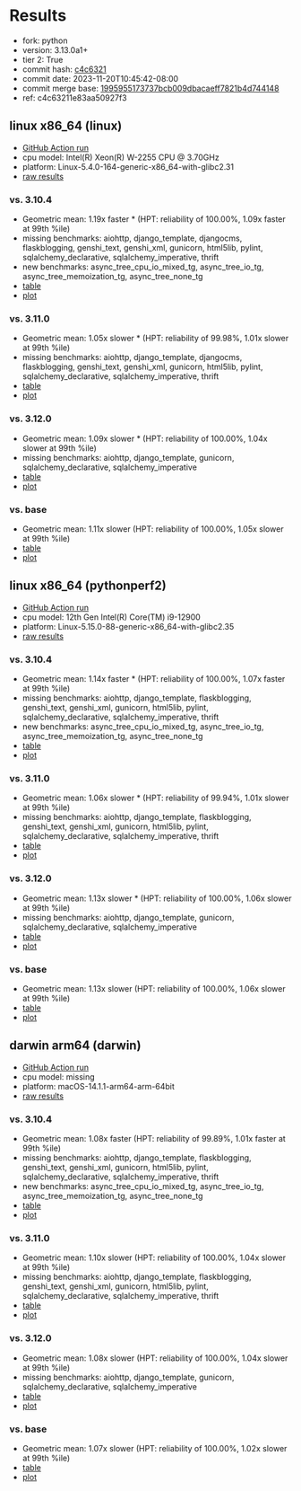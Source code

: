 # Results

- fork: python
- version: 3.13.0a1+
- tier 2: True
- commit hash: [c4c6321](https://github.com/python/cpython/commit/c4c6321)
- commit date: 2023-11-20T10:45:42-08:00
- commit merge base: [1995955173737bcb009dbacaeff7821b4d744148](https://github.com/python/cpython/commit/1995955173737bcb009dbacaeff7821b4d744148)
- ref: c4c63211e83aa50927f3

## linux x86_64 (linux)

- [GitHub Action run](https://github.com/faster-cpython/benchmarking/actions/runs/6940282382)
- cpu model: Intel(R) Xeon(R) W-2255 CPU @ 3.70GHz
- platform: Linux-5.4.0-164-generic-x86_64-with-glibc2.31
- [raw results](bm-20231120-linux-x86_64-python-c4c63211e83aa50927f3-3.13.0a1%2B-c4c6321.json)

### vs. 3.10.4

- Geometric mean: 1.19x faster \* (HPT: reliability of 100.00%, 1.09x faster at 99th %ile)
- missing benchmarks: aiohttp, django_template, djangocms, flaskblogging, genshi_text, genshi_xml, gunicorn, html5lib, pylint, sqlalchemy_declarative, sqlalchemy_imperative, thrift
- new benchmarks: async_tree_cpu_io_mixed_tg, async_tree_io_tg, async_tree_memoization_tg, async_tree_none_tg
- [table](bm-20231120-linux-x86_64-python-c4c63211e83aa50927f3-3.13.0a1%2B-c4c6321-vs-3.10.4.md)
- [plot](bm-20231120-linux-x86_64-python-c4c63211e83aa50927f3-3.13.0a1%2B-c4c6321-vs-3.10.4.png)

### vs. 3.11.0

- Geometric mean: 1.05x slower \* (HPT: reliability of 99.98%, 1.01x slower at 99th %ile)
- missing benchmarks: aiohttp, django_template, djangocms, flaskblogging, genshi_text, genshi_xml, gunicorn, html5lib, pylint, sqlalchemy_declarative, sqlalchemy_imperative, thrift
- [table](bm-20231120-linux-x86_64-python-c4c63211e83aa50927f3-3.13.0a1%2B-c4c6321-vs-3.11.0.md)
- [plot](bm-20231120-linux-x86_64-python-c4c63211e83aa50927f3-3.13.0a1%2B-c4c6321-vs-3.11.0.png)

### vs. 3.12.0

- Geometric mean: 1.09x slower \* (HPT: reliability of 100.00%, 1.04x slower at 99th %ile)
- missing benchmarks: aiohttp, django_template, gunicorn, sqlalchemy_declarative, sqlalchemy_imperative
- [table](bm-20231120-linux-x86_64-python-c4c63211e83aa50927f3-3.13.0a1%2B-c4c6321-vs-3.12.0.md)
- [plot](bm-20231120-linux-x86_64-python-c4c63211e83aa50927f3-3.13.0a1%2B-c4c6321-vs-3.12.0.png)

### vs. base

- Geometric mean: 1.11x slower (HPT: reliability of 100.00%, 1.05x slower at 99th %ile)
- [table](bm-20231120-linux-x86_64-python-c4c63211e83aa50927f3-3.13.0a1%2B-c4c6321-vs-base.md)
- [plot](bm-20231120-linux-x86_64-python-c4c63211e83aa50927f3-3.13.0a1%2B-c4c6321-vs-base.png)

## linux x86_64 (pythonperf2)

- [GitHub Action run](https://github.com/faster-cpython/benchmarking/actions/runs/6940282382)
- cpu model: 12th Gen Intel(R) Core(TM) i9-12900
- platform: Linux-5.15.0-88-generic-x86_64-with-glibc2.35
- [raw results](bm-20231120-pythonperf2-x86_64-python-c4c63211e83aa50927f3-3.13.0a1%2B-c4c6321.json)

### vs. 3.10.4

- Geometric mean: 1.14x faster \* (HPT: reliability of 100.00%, 1.07x faster at 99th %ile)
- missing benchmarks: aiohttp, django_template, flaskblogging, genshi_text, genshi_xml, gunicorn, html5lib, pylint, sqlalchemy_declarative, sqlalchemy_imperative, thrift
- new benchmarks: async_tree_cpu_io_mixed_tg, async_tree_io_tg, async_tree_memoization_tg, async_tree_none_tg
- [table](bm-20231120-pythonperf2-x86_64-python-c4c63211e83aa50927f3-3.13.0a1%2B-c4c6321-vs-3.10.4.md)
- [plot](bm-20231120-pythonperf2-x86_64-python-c4c63211e83aa50927f3-3.13.0a1%2B-c4c6321-vs-3.10.4.png)

### vs. 3.11.0

- Geometric mean: 1.06x slower \* (HPT: reliability of 99.94%, 1.01x slower at 99th %ile)
- missing benchmarks: aiohttp, django_template, flaskblogging, genshi_text, genshi_xml, gunicorn, html5lib, pylint, sqlalchemy_declarative, sqlalchemy_imperative, thrift
- [table](bm-20231120-pythonperf2-x86_64-python-c4c63211e83aa50927f3-3.13.0a1%2B-c4c6321-vs-3.11.0.md)
- [plot](bm-20231120-pythonperf2-x86_64-python-c4c63211e83aa50927f3-3.13.0a1%2B-c4c6321-vs-3.11.0.png)

### vs. 3.12.0

- Geometric mean: 1.13x slower \* (HPT: reliability of 100.00%, 1.06x slower at 99th %ile)
- missing benchmarks: aiohttp, django_template, gunicorn, sqlalchemy_declarative, sqlalchemy_imperative
- [table](bm-20231120-pythonperf2-x86_64-python-c4c63211e83aa50927f3-3.13.0a1%2B-c4c6321-vs-3.12.0.md)
- [plot](bm-20231120-pythonperf2-x86_64-python-c4c63211e83aa50927f3-3.13.0a1%2B-c4c6321-vs-3.12.0.png)

### vs. base

- Geometric mean: 1.13x slower (HPT: reliability of 100.00%, 1.06x slower at 99th %ile)
- [table](bm-20231120-pythonperf2-x86_64-python-c4c63211e83aa50927f3-3.13.0a1%2B-c4c6321-vs-base.md)
- [plot](bm-20231120-pythonperf2-x86_64-python-c4c63211e83aa50927f3-3.13.0a1%2B-c4c6321-vs-base.png)

## darwin arm64 (darwin)

- [GitHub Action run](https://github.com/faster-cpython/benchmarking/actions/runs/6940282382)
- cpu model: missing
- platform: macOS-14.1.1-arm64-arm-64bit
- [raw results](bm-20231120-darwin-arm64-python-c4c63211e83aa50927f3-3.13.0a1%2B-c4c6321.json)

### vs. 3.10.4

- Geometric mean: 1.08x faster (HPT: reliability of 99.89%, 1.01x faster at 99th %ile)
- missing benchmarks: aiohttp, django_template, flaskblogging, genshi_text, genshi_xml, gunicorn, html5lib, pylint, sqlalchemy_declarative, sqlalchemy_imperative, thrift
- new benchmarks: async_tree_cpu_io_mixed_tg, async_tree_io_tg, async_tree_memoization_tg, async_tree_none_tg
- [table](bm-20231120-darwin-arm64-python-c4c63211e83aa50927f3-3.13.0a1%2B-c4c6321-vs-3.10.4.md)
- [plot](bm-20231120-darwin-arm64-python-c4c63211e83aa50927f3-3.13.0a1%2B-c4c6321-vs-3.10.4.png)

### vs. 3.11.0

- Geometric mean: 1.10x slower (HPT: reliability of 100.00%, 1.04x slower at 99th %ile)
- missing benchmarks: aiohttp, django_template, flaskblogging, genshi_text, genshi_xml, gunicorn, html5lib, pylint, sqlalchemy_declarative, sqlalchemy_imperative, thrift
- [table](bm-20231120-darwin-arm64-python-c4c63211e83aa50927f3-3.13.0a1%2B-c4c6321-vs-3.11.0.md)
- [plot](bm-20231120-darwin-arm64-python-c4c63211e83aa50927f3-3.13.0a1%2B-c4c6321-vs-3.11.0.png)

### vs. 3.12.0

- Geometric mean: 1.08x slower (HPT: reliability of 100.00%, 1.04x slower at 99th %ile)
- missing benchmarks: aiohttp, django_template, gunicorn, sqlalchemy_declarative, sqlalchemy_imperative
- [table](bm-20231120-darwin-arm64-python-c4c63211e83aa50927f3-3.13.0a1%2B-c4c6321-vs-3.12.0.md)
- [plot](bm-20231120-darwin-arm64-python-c4c63211e83aa50927f3-3.13.0a1%2B-c4c6321-vs-3.12.0.png)

### vs. base

- Geometric mean: 1.07x slower (HPT: reliability of 100.00%, 1.02x slower at 99th %ile)
- [table](bm-20231120-darwin-arm64-python-c4c63211e83aa50927f3-3.13.0a1%2B-c4c6321-vs-base.md)
- [plot](bm-20231120-darwin-arm64-python-c4c63211e83aa50927f3-3.13.0a1%2B-c4c6321-vs-base.png)

